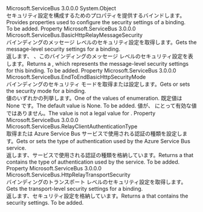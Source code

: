 <Type Name="BasicHttpRelaySecurity" FullName="Microsoft.ServiceBus.BasicHttpRelaySecurity">
  <TypeSignature Language="C#" Value="public sealed class BasicHttpRelaySecurity" />
  <TypeSignature Language="ILAsm" Value=".class public auto ansi sealed beforefieldinit BasicHttpRelaySecurity extends System.Object" />
  <TypeSignature Language="DocId" Value="T:Microsoft.ServiceBus.BasicHttpRelaySecurity" />
  <TypeSignature Language="VB.NET" Value="Public NotInheritable Class BasicHttpRelaySecurity" />
  <TypeSignature Language="F#" Value="type BasicHttpRelaySecurity = class" />
  <AssemblyInfo>
    <AssemblyName>Microsoft.ServiceBus</AssemblyName>
    <AssemblyVersion>3.0.0.0</AssemblyVersion>
  </AssemblyInfo>
  <Base>
    <BaseTypeName>System.Object</BaseTypeName>
  </Base>
  <Interfaces />
  <Docs>
    <summary><span data-ttu-id="69e48-101">セキュリティ設定を構成するためのプロパティを提供する<see cref="T:Microsoft.ServiceBus.BasicHttpRelayBinding" />バインドします。</span><span class="sxs-lookup"><span data-stu-id="69e48-101">Provides properties used to configure the security settings of a <see cref="T:Microsoft.ServiceBus.BasicHttpRelayBinding" /> binding.</span></span></summary>
    <remarks>To be added.</remarks>
  </Docs>
  <Members>
    <Member MemberName="Message">
      <MemberSignature Language="C#" Value="public Microsoft.ServiceBus.BasicHttpRelayMessageSecurity Message { get; }" />
      <MemberSignature Language="ILAsm" Value=".property instance class Microsoft.ServiceBus.BasicHttpRelayMessageSecurity Message" />
      <MemberSignature Language="DocId" Value="P:Microsoft.ServiceBus.BasicHttpRelaySecurity.Message" />
      <MemberSignature Language="VB.NET" Value="Public ReadOnly Property Message As BasicHttpRelayMessageSecurity" />
      <MemberSignature Language="F#" Value="member this.Message : Microsoft.ServiceBus.BasicHttpRelayMessageSecurity" Usage="Microsoft.ServiceBus.BasicHttpRelaySecurity.Message" />
      <MemberType>Property</MemberType>
      <AssemblyInfo>
        <AssemblyName>Microsoft.ServiceBus</AssemblyName>
        <AssemblyVersion>3.0.0.0</AssemblyVersion>
      </AssemblyInfo>
      <ReturnValue>
        <ReturnType>Microsoft.ServiceBus.BasicHttpRelayMessageSecurity</ReturnType>
      </ReturnValue>
      <Docs>
        <summary><span data-ttu-id="69e48-102"><see cref="T:Microsoft.ServiceBus.BasicHttpRelayBinding" /> バインディングのメッセージ レベルのセキュリティ設定を取得します。</span><span class="sxs-lookup"><span data-stu-id="69e48-102">Gets the message-level security settings for a <see cref="T:Microsoft.ServiceBus.BasicHttpRelayBinding" /> binding.</span></span></summary>
        <value><span data-ttu-id="69e48-103">返します、 <see cref="T:Microsoft.ServiceBus.BasicHttpRelayMessageSecurity" />、このバインディングのメッセージ レベルのセキュリティ設定を表します。</span><span class="sxs-lookup"><span data-stu-id="69e48-103">Returns a <see cref="T:Microsoft.ServiceBus.BasicHttpRelayMessageSecurity" />, which represents the message-level security settings for this binding.</span></span></value>
        <remarks>To be added.</remarks>
      </Docs>
    </Member>
    <Member MemberName="Mode">
      <MemberSignature Language="C#" Value="public Microsoft.ServiceBus.EndToEndBasicHttpSecurityMode Mode { get; set; }" />
      <MemberSignature Language="ILAsm" Value=".property instance valuetype Microsoft.ServiceBus.EndToEndBasicHttpSecurityMode Mode" />
      <MemberSignature Language="DocId" Value="P:Microsoft.ServiceBus.BasicHttpRelaySecurity.Mode" />
      <MemberSignature Language="VB.NET" Value="Public Property Mode As EndToEndBasicHttpSecurityMode" />
      <MemberSignature Language="F#" Value="member this.Mode : Microsoft.ServiceBus.EndToEndBasicHttpSecurityMode with get, set" Usage="Microsoft.ServiceBus.BasicHttpRelaySecurity.Mode" />
      <MemberType>Property</MemberType>
      <AssemblyInfo>
        <AssemblyName>Microsoft.ServiceBus</AssemblyName>
        <AssemblyVersion>3.0.0.0</AssemblyVersion>
      </AssemblyInfo>
      <ReturnValue>
        <ReturnType>Microsoft.ServiceBus.EndToEndBasicHttpSecurityMode</ReturnType>
      </ReturnValue>
      <Docs>
        <summary><span data-ttu-id="69e48-104"><see cref="T:Microsoft.ServiceBus.BasicHttpRelayBinding" /> バインディングのセキュリティ モードを取得または設定します。</span><span class="sxs-lookup"><span data-stu-id="69e48-104">Gets or sets the security mode for a <see cref="T:Microsoft.ServiceBus.BasicHttpRelayBinding" /> binding.</span></span></summary>
        <value><span data-ttu-id="69e48-105">値のいずれかの<see cref="T:Microsoft.ServiceBus.EndToEndBasicHttpSecurityMode" />列挙します。</span><span class="sxs-lookup"><span data-stu-id="69e48-105">One of the values of <see cref="T:Microsoft.ServiceBus.EndToEndBasicHttpSecurityMode" /> enumeration.</span></span> <span data-ttu-id="69e48-106">既定値は None です。</span><span class="sxs-lookup"><span data-stu-id="69e48-106">The default value is None.</span></span></value>
        <remarks>To be added.</remarks>
        <exception cref="T:System.ArgumentOutOfRangeException"><span data-ttu-id="69e48-107">値が、<see cref="T:Microsoft.ServiceBus.EndToEndBasicHttpSecurityMode" /> にとって有効な値ではありません。</span><span class="sxs-lookup"><span data-stu-id="69e48-107">The value is not a legal value for <see cref="T:Microsoft.ServiceBus.EndToEndBasicHttpSecurityMode" />.</span></span></exception>
      </Docs>
    </Member>
    <Member MemberName="RelayClientAuthenticationType">
      <MemberSignature Language="C#" Value="public Microsoft.ServiceBus.RelayClientAuthenticationType RelayClientAuthenticationType { get; set; }" />
      <MemberSignature Language="ILAsm" Value=".property instance valuetype Microsoft.ServiceBus.RelayClientAuthenticationType RelayClientAuthenticationType" />
      <MemberSignature Language="DocId" Value="P:Microsoft.ServiceBus.BasicHttpRelaySecurity.RelayClientAuthenticationType" />
      <MemberSignature Language="VB.NET" Value="Public Property RelayClientAuthenticationType As RelayClientAuthenticationType" />
      <MemberSignature Language="F#" Value="member this.RelayClientAuthenticationType : Microsoft.ServiceBus.RelayClientAuthenticationType with get, set" Usage="Microsoft.ServiceBus.BasicHttpRelaySecurity.RelayClientAuthenticationType" />
      <MemberType>Property</MemberType>
      <AssemblyInfo>
        <AssemblyName>Microsoft.ServiceBus</AssemblyName>
        <AssemblyVersion>3.0.0.0</AssemblyVersion>
      </AssemblyInfo>
      <ReturnValue>
        <ReturnType>Microsoft.ServiceBus.RelayClientAuthenticationType</ReturnType>
      </ReturnValue>
      <Docs>
        <summary><span data-ttu-id="69e48-108">取得または Azure Service Bus サービスで使用される認証の種類を設定します。</span><span class="sxs-lookup"><span data-stu-id="69e48-108">Gets or sets the type of authentication used by the Azure Service Bus service.</span></span></summary>
        <value><span data-ttu-id="69e48-109">返します、<see cref="T:Microsoft.ServiceBus.RelayClientAuthenticationType" />サービスで使用される認証の種類を格納しています。</span><span class="sxs-lookup"><span data-stu-id="69e48-109">Returns a <see cref="T:Microsoft.ServiceBus.RelayClientAuthenticationType" /> that contains the type of authentication used by the service.</span></span></value>
        <remarks>To be added.</remarks>
      </Docs>
    </Member>
    <Member MemberName="Transport">
      <MemberSignature Language="C#" Value="public Microsoft.ServiceBus.HttpRelayTransportSecurity Transport { get; }" />
      <MemberSignature Language="ILAsm" Value=".property instance class Microsoft.ServiceBus.HttpRelayTransportSecurity Transport" />
      <MemberSignature Language="DocId" Value="P:Microsoft.ServiceBus.BasicHttpRelaySecurity.Transport" />
      <MemberSignature Language="VB.NET" Value="Public ReadOnly Property Transport As HttpRelayTransportSecurity" />
      <MemberSignature Language="F#" Value="member this.Transport : Microsoft.ServiceBus.HttpRelayTransportSecurity" Usage="Microsoft.ServiceBus.BasicHttpRelaySecurity.Transport" />
      <MemberType>Property</MemberType>
      <AssemblyInfo>
        <AssemblyName>Microsoft.ServiceBus</AssemblyName>
        <AssemblyVersion>3.0.0.0</AssemblyVersion>
      </AssemblyInfo>
      <ReturnValue>
        <ReturnType>Microsoft.ServiceBus.HttpRelayTransportSecurity</ReturnType>
      </ReturnValue>
      <Docs>
        <summary><span data-ttu-id="69e48-110"><see cref="T:Microsoft.ServiceBus.BasicHttpRelayBinding" /> バインディングのトランスポート レベルのセキュリティ設定を取得します。</span><span class="sxs-lookup"><span data-stu-id="69e48-110">Gets the transport-level security settings for a <see cref="T:Microsoft.ServiceBus.BasicHttpRelayBinding" /> binding.</span></span></summary>
        <value><span data-ttu-id="69e48-111">返します、<see cref="T:Microsoft.ServiceBus.HttpRelayTransportSecurity" />セキュリティ設定を格納しています。</span><span class="sxs-lookup"><span data-stu-id="69e48-111">Returns a <see cref="T:Microsoft.ServiceBus.HttpRelayTransportSecurity" /> that contains the security settings.</span></span></value>
        <remarks>To be added.</remarks>
      </Docs>
    </Member>
  </Members>
</Type>